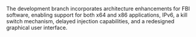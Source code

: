 The development branch incorporates architecture enhancements for FBI software, enabling support for both x64 and x86 applications, IPv6, a kill switch mechanism, delayed injection capabilities, and a redesigned graphical user interface.
